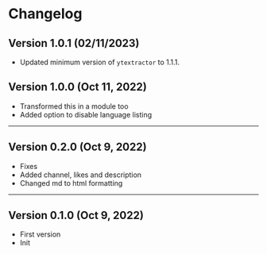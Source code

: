 # Changelog

## Version 1.0.1 (02/11/2023)

- Updated minimum version of `ytextractor` to 1.1.1.

## Version 1.0.0 (Oct 11, 2022)

- Transformed this in a module too
- Added option to disable language listing

---

## Version 0.2.0 (Oct 9, 2022)

- Fixes
- Added channel, likes and description
- Changed md to html formatting

---

## Version 0.1.0 (Oct 9, 2022)

- First version
- Init
